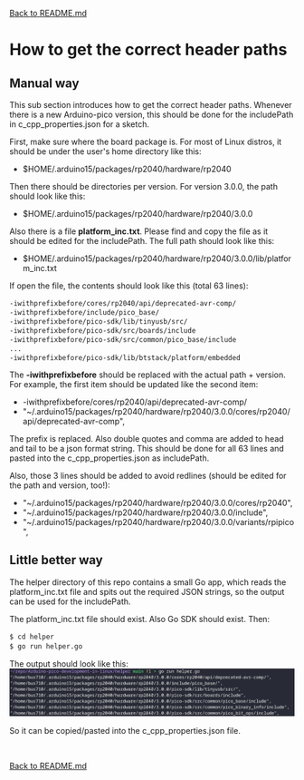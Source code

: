 [Back to README.md](README.md#3-sketch-verification-and-c_cpp_propertiesjson)

# How to get the correct header paths

## Manual way

This sub section introduces how to get the correct header paths. Whenever there is a new Arduino-pico version, this should be done for the includePath in c_cpp_properties.json for a sketch.

First, make sure where the board package is. For most of Linux distros, it should be under the user's home directory like this:
- $HOME/.arduino15/packages/rp2040/hardware/rp2040

Then there should be directories per version. For version 3.0.0, the path should look like this:
- $HOME/.arduino15/packages/rp2040/hardware/rp2040/3.0.0

Also there is a file **platform_inc.txt**. Please find and copy the file as it should be edited for the includePath. 
The full path should look like this:
- $HOME/.arduino15/packages/rp2040/hardware/rp2040/3.0.0/lib/platform_inc.txt

If open the file, the contents should look like this (total 63 lines):
```
-iwithprefixbefore/cores/rp2040/api/deprecated-avr-comp/
-iwithprefixbefore/include/pico_base/
-iwithprefixbefore/pico-sdk/lib/tinyusb/src/
-iwithprefixbefore/pico-sdk/src/boards/include
-iwithprefixbefore/pico-sdk/src/common/pico_base/include
...
-iwithprefixbefore/pico-sdk/lib/btstack/platform/embedded
```

The **-iwithprefixbefore** should be replaced with the actual path + version.
For example, the first item should be updated like the second item:
- -iwithprefixbefore/cores/rp2040/api/deprecated-avr-comp/
- "~/.arduino15/packages/rp2040/hardware/rp2040/3.0.0/cores/rp2040/api/deprecated-avr-comp",

The prefix is replaced. Also double quotes and comma are added to head and tail to be a json format string. This should be done for all 63 lines and pasted into the c_cpp_properties.json as includePath.

Also, those 3 lines should be added to avoid redlines (should be edited for the path and version, too!):
- "~/.arduino15/packages/rp2040/hardware/rp2040/3.0.0/cores/rp2040",
- "~/.arduino15/packages/rp2040/hardware/rp2040/3.0.0/include",
- "~/.arduino15/packages/rp2040/hardware/rp2040/3.0.0/variants/rpipico",

## Little better way

The helper directory of this repo contains a small Go app, which reads the platform_inc.txt file and spits out the required JSON strings, so the output can be used for the includePath.

The platform_inc.txt file should exist. Also Go SDK should exist. Then:
```sh
$ cd helper
$ go run helper.go
```

The output should look like this:
![output.png](assets/output.png)

So it can be copied/pasted into the c_cpp_properties.json file.

<br/>

[Back to README.md](README.md#3-sketch-verification-and-c_cpp_propertiesjson)
